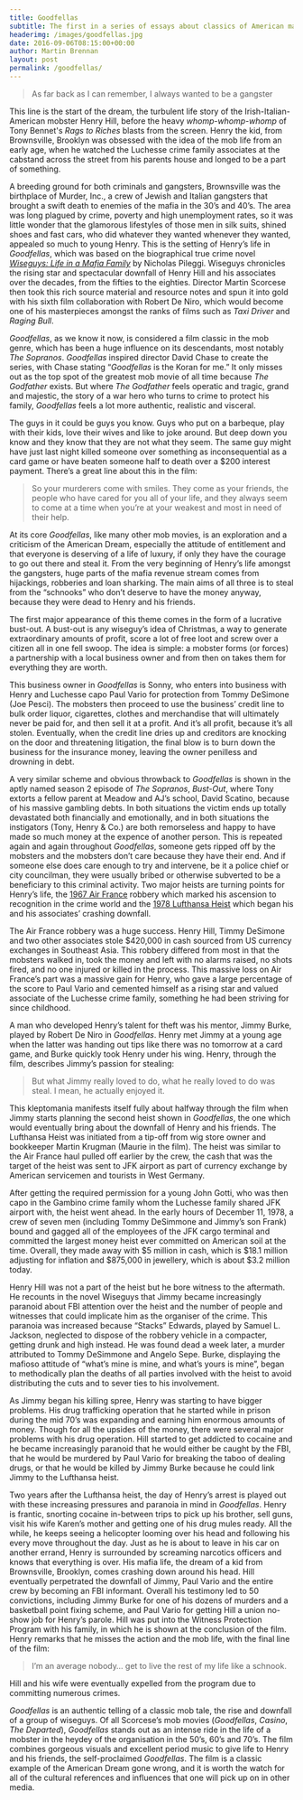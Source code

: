 ```yaml
---
title: Goodfellas
subtitle: The first in a series of essays about classics of American mafia films and one television program (The Sopranos)
headerimg: /images/goodfellas.jpg
date: 2016-09-06T08:15:00+00:00
author: Martin Brennan
layout: post
permalink: /goodfellas/
---
```


<blockquote class="hero"><p>As far back as I can remember, I always wanted to be a gangster</p></blockquote>

<span class="first-letter">T</span>his line is the start of the dream, the turbulent life story of the Irish-Italian-American mobster Henry Hill, before the heavy *whomp-whomp-whomp* of Tony Bennet's *Rags to Riches* blasts from the screen. Henry the kid, from Brownsville, Brooklyn was obsessed with the idea of the mob life from an early age, when he watched the Luchesse crime family associates at the cabstand across the street from his parents house and longed to be a part of something.<!--more-->

A breeding ground for both criminals and gangsters, Brownsville was the birthplace of Murder, Inc., a crew of Jewish and Italian gangsters that brought a swift death to enemies of the mafia in the 30’s and 40’s. The area was long plagued by crime, poverty and high unemployment rates, so it was little wonder that the glamorous lifestyles of those men in silk suits, shined shoes and fast cars, who did whatever they wanted whenever they wanted, appealed so much to young Henry.
This is the setting of Henry’s life in *Goodfellas*, which was based on the biographical true crime novel [*Wiseguys: Life in a Mafia Family*](http://www.goodreads.com/book/show/158141.Wiseguy) by Nicholas Pileggi. Wiseguys chronicles the rising star and spectacular downfall of Henry Hill and his associates over the decades, from the fifties to the eighties. Director Martin Scorcese then took this rich source material and resource notes and spun it into gold with his sixth film collaboration with Robert De Niro, which would become one of his masterpieces amongst the ranks of films such as *Taxi Driver* and *Raging Bull*.

*Goodfellas*, as we know it now, is considered a film classic in the mob genre, which has been a huge influence on its descendants, most notably *The Sopranos*. *Goodfellas* inspired director David Chase to create the series, with Chase stating “*Goodfellas* is the Koran for me.” It only misses out as the top spot of the greatest mob movie of all time because *The Godfather* exists. But where *The Godfather* feels operatic and tragic, grand and majestic, the story of a war hero who turns to crime to protect his family, *Goodfellas* feels a lot more authentic, realistic and visceral.

The guys in it could be guys you know. Guys who put on a barbeque, play with their kids, love their wives and like to joke around. But deep down you know and they know that they are not what they seem. The same guy might have just last night killed someone over something as inconsequential as a card game or have beaten someone half to death over a $200 interest payment. There’s a great line about this in the film:

> So your murderers come with smiles. They come as your friends, the people who have cared for you all of your life, and they always seem to come at a time when you’re at your weakest and most in need of their help.

At its core *Goodfellas*, like many other mob movies, is an exploration and a criticism of the American Dream, especially the attitude of entitlement and that everyone is deserving of a life of luxury, if only they have the courage to go out there and steal it. From the very beginning of Henry’s life amongst the gangsters, huge parts of the mafia revenue stream comes from hijackings, robberies and loan sharking. The main aims of all three is to steal from the “schnooks” who don’t deserve to have the money anyway, because they were dead to Henry and his friends.

The first major appearance of this theme comes in the form of a lucrative bust-out. A bust-out is any wiseguy’s idea of Christmas, a way to generate extraordinary amounts of profit, score a lot of free loot and screw over a citizen all in one fell swoop. The idea is simple: a mobster forms (or forces) a partnership with a local business owner and from then on takes them for everything they are worth.

This business owner in *Goodfellas* is Sonny, who enters into business with Henry and Luchesse capo Paul Vario for protection from Tommy DeSimone (Joe Pesci). The mobsters then proceed to use the business’ credit line to bulk order liquor, cigarettes, clothes and merchandise that will ultimately never be paid for, and then sell it at a profit. And it’s all profit, because it’s all stolen. Eventually, when the credit line dries up and creditors are knocking on the door and threatening litigation, the final blow is to burn down the business for the insurance money, leaving the owner penilless and drowning in debt.

A very similar scheme and obvious throwback to *Goodfellas* is shown in the aptly named season 2 episode of *The Sopranos*, *Bust-Out*, where Tony extorts a fellow parent at Meadow and AJ’s school, David Scatino, because of his massive gambling debts. In both situations the victim ends up totally devastated both financially and emotionally, and in both situations the instigators (Tony, Henry & Co.) are both remorseless and happy to have made so much money at the expence of another person.
This is repeated again and again throughout *Goodfellas*, someone gets ripped off by the mobsters and the mobsters don’t care because they have their end. And if someone else does care enough to try and intervene, be it a police chief or city councilman, they were usually bribed or otherwise subverted to be a beneficiary to this criminal activity. Two major heists are turning points for Henry’s life, the [1967 Air France](https://en.wikipedia.org/wiki/Air_France_robbery) robbery which marked his ascension to recognition in the crime world and the [1978 Lufthansa Heist](https://en.wikipedia.org/wiki/Lufthansa_heist) which began his and his associates’ crashing downfall.

The Air France robbery was a huge success. Henry Hill, Timmy DeSimone and two other associates stole $420,000 in cash sourced from US currency exchanges in Southeast Asia. This robbery differed from most in that the mobsters walked in, took the money and left with no alarms raised, no shots fired, and no one injured or killed in the process. This massive loss on Air France’s part was a massive gain for Henry, who gave a large percentage of the score to Paul Vario and cemented himself as a rising star and valued associate of the Luchesse crime family, something he had been striving for since childhood.

A man who developed Henry’s talent for theft was his mentor, Jimmy Burke, played by Robert De Niro in *Goodfellas*. Henry met Jimmy at a young age when the latter was handing out tips like there was no tomorrow at a card game, and Burke quickly took Henry under his wing. Henry, through the film, describes Jimmy’s passion for stealing:

> But what Jimmy really loved to do, what he really loved to do was steal. I mean, he actually enjoyed it.

This kleptomania manifests itself fully about halfway through the film when Jimmy starts planning the second heist shown in *Goodfellas*, the one which would eventually bring about the downfall of Henry and his friends. The Lufthansa Heist was initiated from a tip-off from wig store owner and bookkeeper Martin Krugman (Maurie in the film). The heist was similar to the Air France haul pulled off earlier by the crew, the cash that was the target of the heist was sent to JFK airport as part of currency exchange by American servicemen and tourists in West Germany.

After getting the required permission for a young John Gotti, who was then capo in the Gambino crime family whom the Luchesse family shared JFK airport with, the heist went ahead. In the early hours of December 11, 1978, a crew of seven men (including Tommy DeSimmone and Jimmy’s son Frank) bound and gagged all of the employees of the JFK cargo terminal and committed the largest money heist ever committed on American soil at the time. Overall, they made away with $5 million in cash, which is $18.1 million adjusting for inflation and $875,000 in jewellery, which is about $3.2 million today.

Henry Hill was not a part of the heist but he bore witness to the aftermath. He recounts in the novel Wiseguys that Jimmy became increasingly paranoid about FBI attention over the heist and the number of people and witnesses that could implicate him as the organiser of the crime. This paranoia was increased because “Stacks” Edwards, played by Samuel L. Jackson, neglected to dispose of the robbery vehicle in a compacter, getting drunk and high instead. He was found dead a week later, a murder attributed to Tommy DeSimmone and Angelo Sepe. Burke, displaying the mafioso attitude of “what’s mine is mine, and what’s yours is mine”, began to methodically plan the deaths of all parties involved with the heist to avoid distributing the cuts and to sever ties to his involvement.

As Jimmy began his killing spree, Henry was starting to have bigger problems. His drug trafficking operation that he started while in prison during the mid 70’s was expanding and earning him enormous amounts of money. Though for all the upsides of the money, there were several major problems with his drug operation. Hill started to get addicted to cocaine and he became increasingly paranoid that he would either be caught by the FBI, that he would be murdered by Paul Vario for breaking the taboo of dealing drugs, or that he would be killed by Jimmy Burke because he could link Jimmy to the Lufthansa heist.

Two years after the Lufthansa heist, the day of Henry’s arrest is played out with these increasing pressures and paranoia in mind in *Goodfellas*. Henry is frantic, snorting cocaine in-between trips to pick up his brother, sell guns, visit his wife Karen’s mother and getting one of his drug mules ready. All the while, he keeps seeing a helicopter looming over his head and following his every move throughout the day. Just as he is about to leave in his car on another errand, Henry is surrounded by screaming narcotics officers and knows that everything is over. His mafia life, the dream of a kid from Brownsville, Brooklyn, comes crashing down around his head.
Hill eventually perpetrated the downfall of Jimmy, Paul Vario and the entire crew by becoming an FBI informant. Overall his testimony led to 50 convictions, including Jimmy Burke for one of his dozens of murders and a basketball point fixing scheme, and Paul Vario for getting Hill a union no-show job for Henry’s parole. Hill was put into the Witness Protection Program with his family, in which he is shown at the conclusion of the film. Henry remarks that he misses the action and the mob life, with the final line of the film:

> I’m an average nobody… get to live the rest of my life like a schnook.

Hill and his wife were eventually expelled from the program due to committing numerous crimes.

*Goodfellas* is an authentic telling of a classic mob tale, the rise and downfall of a group of wiseguys. Of all Scorcese’s mob movies (*Goodfellas*, *Casino*, *The Departed*), *Goodfellas* stands out as an intense ride in the life of a mobster in the heydey of the organisation in the 50’s, 60’s and 70’s. The film combines gorgeous visuals and excellent period music to give life to Henry and his friends, the self-proclaimed *Goodfellas*. The film is a classic example of the American Dream gone wrong, and it is worth the watch for all of the cultural references and influences that one will pick up on in other media.
